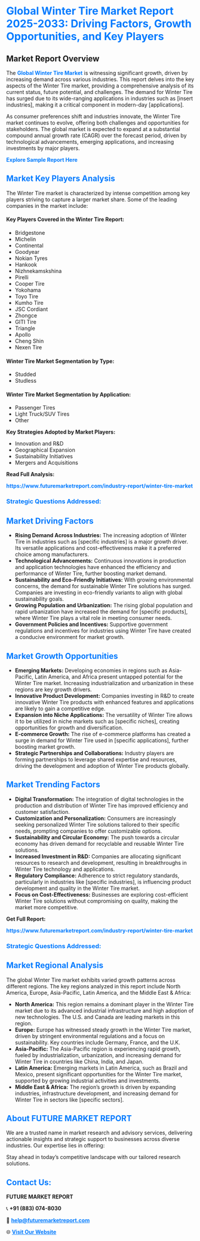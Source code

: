 <h1 style="color: #007BFF;">Global Winter Tire Market Report 2025-2033: Driving Factors, Growth Opportunities, and Key Players</h1>

<section id="overview">
<h2>Market Report Overview</h2>
<p>The <a href="https://www.futuremarketreport.com/industry-report/winter-tire-market" style="color: #007BFF; text-decoration: none;"><strong>Global Winter Tire Market</strong></a> is witnessing significant growth, driven by increasing demand across various industries. This report delves into the key aspects of the Winter Tire market, providing a comprehensive analysis of its current status, future potential, and challenges. The demand for Winter Tire has surged due to its wide-ranging applications in industries such as [insert industries], making it a critical component in modern-day [applications].</p>
<p>As consumer preferences shift and industries innovate, the Winter Tire market continues to evolve, offering both challenges and opportunities for stakeholders. The global market is expected to expand at a substantial compound annual growth rate (CAGR) over the forecast period, driven by technological advancements, emerging applications, and increasing investments by major players.</p>
</section>

<section id="overview">
<p><a href="https://www.futuremarketreport.com/request-sample/reportId=57127" style="color: #007BFF; text-decoration: none;"><strong>Explore Sample Report Here</strong></a></p>
</section>

<section id="key-players">
<h2 style="color: #007BFF;">Market Key Players Analysis</h2>
<p>The Winter Tire market is characterized by intense competition among key players striving to capture a larger market share. Some of the leading companies in the market include:</p>
<h4>Key Players Covered in the Winter Tire Report:</h4>
<ul><li>Bridgestone</li><li>Michelin</li><li>Continental</li><li>Goodyear</li><li>Nokian Tyres</li><li>Hankook</li><li>Nizhnekamskshina</li><li>Pirelli</li><li>Cooper Tire</li><li>Yokohama</li><li>Toyo Tire</li><li>Kumho Tire</li><li>JSC Cordiant</li><li>Zhongce</li><li>GITI Tire</li><li>Triangle</li><li>Apollo</li><li>Cheng Shin</li><li>Nexen Tire</li></ul>
<h4>Winter Tire Market Segmentation by Type:</h4>
<ul><li>Studded</li><li>Studless</li></ul>

<h4>Winter Tire Market Segmentation by Application:</h4>
<ul><li>Passenger Tires</li><li>Light Truck/SUV Tires</li><li>Other</li></ul>
<p><strong>Key Strategies Adopted by Market Players:</strong></p>
<ul>
<li>Innovation and R&D</li>
<li>Geographical Expansion</li>
<li>Sustainability Initiatives</li>
<li>Mergers and Acquisitions</li>
</ul>
</section>

<section>
<p><strong>Read Full Analysis: </strong></p><a href="https://www.futuremarketreport.com/industry-report/winter-tire-market" style="color: #007BFF; text-decoration: none;"><strong>https://www.futuremarketreport.com/industry-report/winter-tire-market</strong></a>
<h3 style="color: #007BFF;">Strategic Questions Addressed:</h3>
</section>

<section id="driving-factors">
<h2 style="color: #007BFF;">Market Driving Factors</h2>
<ul>
<li><strong>Rising Demand Across Industries:</strong> The increasing adoption of Winter Tire in industries such as [specific industries] is a major growth driver. Its versatile applications and cost-effectiveness make it a preferred choice among manufacturers.</li>
<li><strong>Technological Advancements:</strong> Continuous innovations in production and application technologies have enhanced the efficiency and performance of Winter Tire, further boosting market demand.</li>
<li><strong>Sustainability and Eco-Friendly Initiatives:</strong> With growing environmental concerns, the demand for sustainable Winter Tire solutions has surged. Companies are investing in eco-friendly variants to align with global sustainability goals.</li>
<li><strong>Growing Population and Urbanization:</strong> The rising global population and rapid urbanization have increased the demand for [specific products], where Winter Tire plays a vital role in meeting consumer needs.</li>
<li><strong>Government Policies and Incentives:</strong> Supportive government regulations and incentives for industries using Winter Tire have created a conducive environment for market growth.</li>
</ul>
</section>

<section id="growth-opportunities">
<h2 style="color: #007BFF;">Market Growth Opportunities</h2>
<ul>
<li><strong>Emerging Markets:</strong> Developing economies in regions such as Asia-Pacific, Latin America, and Africa present untapped potential for the Winter Tire market. Increasing industrialization and urbanization in these regions are key growth drivers.</li>
<li><strong>Innovative Product Development:</strong> Companies investing in R&D to create innovative Winter Tire products with enhanced features and applications are likely to gain a competitive edge.</li>
<li><strong>Expansion into Niche Applications:</strong> The versatility of Winter Tire allows it to be utilized in niche markets such as [specific niches], creating opportunities for growth and diversification.</li>
<li><strong>E-commerce Growth:</strong> The rise of e-commerce platforms has created a surge in demand for Winter Tire used in [specific applications], further boosting market growth.</li>
<li><strong>Strategic Partnerships and Collaborations:</strong> Industry players are forming partnerships to leverage shared expertise and resources, driving the development and adoption of Winter Tire products globally.</li>
</ul>
</section>

<section id="trending-factors">
<h2 style="color: #007BFF;">Market Trending Factors</h2>
<ul>
<li><strong>Digital Transformation:</strong> The integration of digital technologies in the production and distribution of Winter Tire has improved efficiency and customer satisfaction.</li>
<li><strong>Customization and Personalization:</strong> Consumers are increasingly seeking personalized Winter Tire solutions tailored to their specific needs, prompting companies to offer customizable options.</li>
<li><strong>Sustainability and Circular Economy:</strong> The push towards a circular economy has driven demand for recyclable and reusable Winter Tire solutions.</li>
<li><strong>Increased Investment in R&D:</strong> Companies are allocating significant resources to research and development, resulting in breakthroughs in Winter Tire technology and applications.</li>
<li><strong>Regulatory Compliance:</strong> Adherence to strict regulatory standards, particularly in industries like [specific industries], is influencing product development and quality in the Winter Tire market.</li>
<li><strong>Focus on Cost-Effectiveness:</strong> Businesses are exploring cost-efficient Winter Tire solutions without compromising on quality, making the market more competitive.</li>
</ul>
</section>

<section>
<p><strong>Get Full Report: </strong></p><a href="https://www.futuremarketreport.com/industry-report/winter-tire-market" style="color: #007BFF; text-decoration: none;"><strong>https://www.futuremarketreport.com/industry-report/winter-tire-market</strong></a>
<h3 style="color: #007BFF;">Strategic Questions Addressed:</h3>
</section>


<section id="regional-analysis">
<h2 style="color: #007BFF;">Market Regional Analysis</h2>
<p>The global Winter Tire market exhibits varied growth patterns across different regions. The key regions analyzed in this report include North America, Europe, Asia-Pacific, Latin America, and the Middle East & Africa:</p>
<ul>
<li><strong>North America:</strong> This region remains a dominant player in the Winter Tire market due to its advanced industrial infrastructure and high adoption of new technologies. The U.S. and Canada are leading markets in this region.</li>
<li><strong>Europe:</strong> Europe has witnessed steady growth in the Winter Tire market, driven by stringent environmental regulations and a focus on sustainability. Key countries include Germany, France, and the U.K.</li>
<li><strong>Asia-Pacific:</strong> The Asia-Pacific region is experiencing rapid growth, fueled by industrialization, urbanization, and increasing demand for Winter Tire in countries like China, India, and Japan.</li>
<li><strong>Latin America:</strong> Emerging markets in Latin America, such as Brazil and Mexico, present significant opportunities for the Winter Tire market, supported by growing industrial activities and investments.</li>
<li><strong>Middle East & Africa:</strong> The region’s growth is driven by expanding industries, infrastructure development, and increasing demand for Winter Tire in sectors like [specific sectors].</li>
</ul>
</section>

<footer>
<h2 style="color: #007BFF;">About FUTURE MARKET REPORT</h2>
<p>We are a trusted name in market research and advisory services, delivering actionable insights and strategic support to businesses across diverse industries. Our expertise lies in offering:</p>

<p>Stay ahead in today’s competitive landscape with our tailored research solutions.</p>

<h2 style="color: #007BFF;">Contact Us:</h2>
<p><strong>FUTURE MARKET REPORT</strong></p>
<p>📞 <strong>+91 (883) 074-8030</strong></p>
<p>📧 <strong><a href="mailto:help@futuremarketreport.com" style="color: #007BFF;">help@futuremarketreport.com</a></strong></p>
<p>🌐 <strong><a href="https://www.futuremarketreport.com/" style="color: #007BFF;">Visit Our Website</a></strong></p>
</footer>